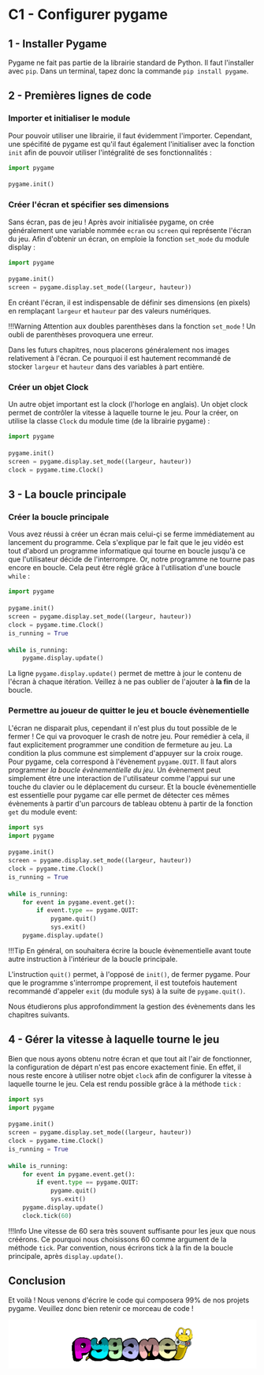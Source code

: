 # C1 - Configurer pygame

## 1 - Installer Pygame

Pygame ne fait pas partie de la librairie standard de Python. Il faut l'installer avec `pip`. Dans un terminal, tapez donc la commande `pip install pygame`.

## 2 - Premières lignes de code

### Importer et initialiser le module

Pour pouvoir utiliser une librairie, il faut évidemment l'importer. Cependant, une spécifité de pygame est qu'il faut également l'initialiser avec la fonction `init` afin de pouvoir utiliser l'intégralité de ses fonctionnalités :

```python
import pygame

pygame.init()
```

### Créer l'écran et spécifier ses dimensions

Sans écran, pas de jeu ! Après avoir initialisée pygame, on crée généralement une variable nommée `ecran` ou `screen` qui représente l'écran du jeu. Afin d'obtenir un écran, on emploie la fonction `set_mode` du module display :

```python
import pygame

pygame.init()
screen = pygame.display.set_mode((largeur, hauteur))
```

En créant l'écran, il est indispensable de définir ses dimensions (en pixels) en remplaçant `largeur` et `hauteur` par des valeurs numériques.

!!!Warning
    Attention aux doubles parenthèses dans la fonction `set_mode` ! Un oubli de parenthèses provoquera une erreur.

Dans les futurs chapitres, nous placerons généralement nos images relativement à l'écran. Ce pourquoi il est hautement recommandé de stocker `largeur` et `hauteur` dans des variables à part entière.

### Créer un objet Clock

Un autre objet important est la clock (l'horloge en anglais). Un objet clock permet de contrôler la vitesse à laquelle tourne le jeu. Pour la créer, on utilise la classe `Clock` du module time (de la librairie pygame) :

```python
import pygame

pygame.init()
screen = pygame.display.set_mode((largeur, hauteur))
clock = pygame.time.Clock()
```

## 3 - La boucle principale

### Créer la boucle principale

Vous avez réussi à créer un écran mais celui-çi se ferme immédiatement au lancement du programme. Cela s'explique par le fait que le jeu vidéo est tout d'abord un programme informatique qui tourne en boucle jusqu'à ce que l'utilisateur décide de l'interrompre. Or, notre programme ne tourne pas encore en boucle. Cela peut être réglé grâce à l'utilisation d'une boucle `while` :

```python
import pygame

pygame.init()
screen = pygame.display.set_mode((largeur, hauteur))
clock = pygame.time.Clock()
is_running = True

while is_running:
    pygame.display.update()
```

La ligne `pygame.display.update()` permet de mettre à jour le contenu de l'écran à chaque itération. Veillez à ne pas oublier de l'ajouter à **la fin** de la boucle.

### Permettre au joueur de quitter le jeu et boucle évènementielle

L'écran ne disparait plus, cependant il n'est plus du tout possible de le fermer ! Ce qui va provoquer le crash de notre jeu. Pour remédier à cela, il faut explicitement programmer une condition de fermeture au jeu. La condition la plus commune est simplement d'appuyer sur la croix rouge. Pour pygame, cela correspond à l'évènement `pygame.QUIT`. Il faut alors programmer _la boucle évènementielle du jeu_. Un évènement peut simplement être une interaction de l'utilisateur comme l'appui sur une touche du clavier ou le déplacement du curseur. Et la boucle évènementielle est essentielle pour pygame car elle permet de détecter ces mêmes évènements à partir d'un parcours de tableau obtenu à partir de la fonction `get` du module event:

```python
import sys
import pygame

pygame.init()
screen = pygame.display.set_mode((largeur, hauteur))
clock = pygame.time.Clock()
is_running = True

while is_running:
    for event in pygame.event.get():
        if event.type == pygame.QUIT:
            pygame.quit()
            sys.exit()
    pygame.display.update()
```

!!!Tip
    En général, on souhaitera écrire la boucle évènementielle avant toute autre instruction à l'intérieur de la boucle principale.

L'instruction `quit()` permet, à l'opposé de `init()`, de fermer pygame. Pour que le programme s'interrompe proprement, il est toutefois hautement recommandé d'appeler `exit` (du module sys) à la suite de `pygame.quit()`.

Nous étudierons plus approfondimment la gestion des évènements dans les chapitres suivants.

## 4 - Gérer la vitesse à laquelle tourne le jeu

Bien que nous ayons obtenu notre écran et que tout ait l'air de fonctionner, la configuration de départ n'est pas encore exactement finie. En effet, il nous reste encore à utiliser notre objet `clock` afin de configurer la vitesse à laquelle tourne le jeu. Cela est rendu possible grâce à la méthode `tick` :

```python
import sys
import pygame

pygame.init()
screen = pygame.display.set_mode((largeur, hauteur))
clock = pygame.time.Clock()
is_running = True

while is_running:
    for event in pygame.event.get():
        if event.type == pygame.QUIT:
            pygame.quit()
            sys.exit()
    pygame.display.update()
    clock.tick(60)
```

!!!Info
    Une vitesse de 60 sera très souvent suffisante pour les jeux que nous créérons. Ce pourquoi nous choisissons 60 comme argument de la méthode `tick`. Par convention, nous écrirons tick à la fin de la boucle principale, après `display.update()`.

## Conclusion

Et voilà ! Nous venons d'écrire le code qui composera 99% de nos projets pygame. Veuillez donc bien retenir ce morceau de code !

![pygame_logo](images/pygame_logo.png)